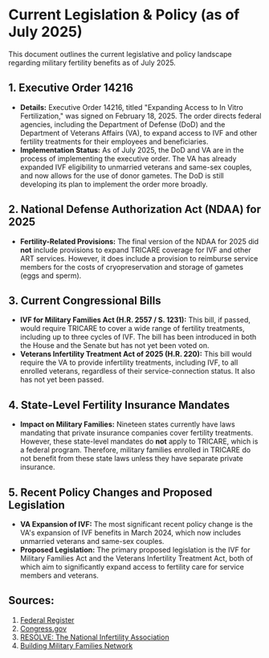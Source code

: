 # Current Legislation & Policy (as of July 2025)

This document outlines the current legislative and policy landscape regarding military fertility benefits as of July 2025.

## 1. Executive Order 14216

- **Details:** Executive Order 14216, titled "Expanding Access to In Vitro Fertilization," was signed on February 18, 2025. The order directs federal agencies, including the Department of Defense (DoD) and the Department of Veterans Affairs (VA), to expand access to IVF and other fertility treatments for their employees and beneficiaries.
- **Implementation Status:** As of July 2025, the DoD and VA are in the process of implementing the executive order. The VA has already expanded IVF eligibility to unmarried veterans and same-sex couples, and now allows for the use of donor gametes. The DoD is still developing its plan to implement the order more broadly.

## 2. National Defense Authorization Act (NDAA) for 2025

- **Fertility-Related Provisions:** The final version of the NDAA for 2025 did **not** include provisions to expand TRICARE coverage for IVF and other ART services. However, it does include a provision to reimburse service members for the costs of cryopreservation and storage of gametes (eggs and sperm).

## 3. Current Congressional Bills

- **IVF for Military Families Act (H.R. 2557 / S. 1231):** This bill, if passed, would require TRICARE to cover a wide range of fertility treatments, including up to three cycles of IVF. The bill has been introduced in both the House and the Senate but has not yet been voted on.
- **Veterans Infertility Treatment Act of 2025 (H.R. 220):** This bill would require the VA to provide infertility treatments, including IVF, to all enrolled veterans, regardless of their service-connection status. It also has not yet been passed.

## 4. State-Level Fertility Insurance Mandates

- **Impact on Military Families:** Nineteen states currently have laws mandating that private insurance companies cover fertility treatments. However, these state-level mandates do **not** apply to TRICARE, which is a federal program. Therefore, military families enrolled in TRICARE do not benefit from these state laws unless they have separate private insurance.

## 5. Recent Policy Changes and Proposed Legislation

- **VA Expansion of IVF:** The most significant recent policy change is the VA's expansion of IVF benefits in March 2024, which now includes unmarried veterans and same-sex couples.
- **Proposed Legislation:** The primary proposed legislation is the IVF for Military Families Act and the Veterans Infertility Treatment Act, both of which aim to significantly expand access to fertility care for service members and veterans.

## Sources:
1. [Federal Register](https://www.federalregister.gov/)
2. [Congress.gov](https://www.congress.gov/)
3. [RESOLVE: The National Infertility Association](https://resolve.org/)
4. [Building Military Families Network](https://www.buildingmilitaryfamiliesnetwork.org/)
